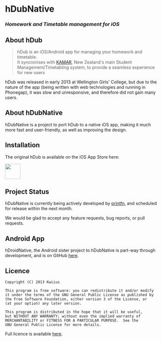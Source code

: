 # hDubNative
### _Homework and Timetable management for iOS_

## About hDub
> hDub is an iOS/Android app for managing your homework and timetable. <br>
> It syncronises with [KAMAR](http://www.kamar.co.nz), New Zealand's main Student Management/Timetabling system, to provide a seamless experience for new users

hDub was released in early 2013 at Wellington Girls' College, but due to the nature of the app (being written with web technologies and running in Phonegap), it was slow and unresponsive, and therefore did not gain many users.

## About hDubNative
hDubNative is a project to port hDub to a native iOS app, making it much more fast and user-friendly, as well as improving the design.

## Installation
The original hDub is available on the iOS App Store here:

[<img src="http://upload.wikimedia.org/wikipedia/commons/thumb/5/5d/Available_on_the_App_Store_%28black%29.png/320px-Available_on_the_App_Store_%28black%29.png" height="50" />](https://itunes.apple.com/nz/app/hdub-homework-and-timetable/id595072309)

## Project Status
hDubNative is currently being actively developed by [printfn](https://github.com/printfn), and scheduled for release within the next month.

We would be glad to accept any feature requests, bug reports, or pull requests.

## Android App
hDroidNative, the Android sister project to hDubNative is part-way through development, and is on GitHub [here](https://github.com/jj56/hDroidNative).

## Licence
    Copyright (C) 2013 Kwiius

    This program is free software: you can redistribute it and/or modify
    it under the terms of the GNU General Public License as published by
    the Free Software Foundation, either version 3 of the License, or
    (at your option) any later version.

    This program is distributed in the hope that it will be useful,
    but WITHOUT ANY WARRANTY; without even the implied warranty of
    MERCHANTABILITY or FITNESS FOR A PARTICULAR PURPOSE.  See the
    GNU General Public License for more details.

Full licence is available [here](http://www.gnu.org/licenses/gpl.html).
